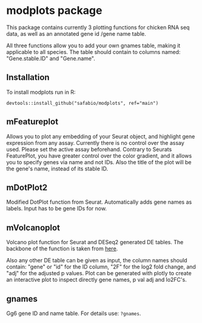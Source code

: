 # modplots package

This package contains currently 3 plotting functions for chicken RNA seq data, as well as an annotated gene id /gene name table.

All three functions allow you to add your own gnames table, making it applicable to all species. The table should contain to columns named: "Gene.stable.ID" and "Gene.name".

## Installation

To install modplots run in R:

`devtools::install_github("safabio/modplots", ref="main")`

## mFeatureplot

Allows you to plot any embedding of your Seurat object, and highlight gene expression from any assay. Currently there is no control over the assay used. Please set the active assay beforehand.
Contrary to Seurats FeaturePlot, you have greater control over the color gradient, and it allows you to specify genes via name and not IDs. Also the title of the plot will be the gene's name, instead of its stable ID.

## mDotPlot2

Modified DotPlot function from Seurat. Automatically adds gene names as labels. Input has to be gene IDs for now.

## mVolcanoplot 

Volcano plot function for Seurat and DESeq2 generated DE tables. The backbone of the function is taken from [here](https://erikaduan.github.io/posts/2021-01-02-volcano-plots-with-ggplot2/).

Also any other DE table can be given as input, the column names should contain: "gene" or "id" for the ID column, "2F" for the log2 fold change, and "adj" for the adjusted p values. 
Plot can be generated with plotly to create an interactive plot to inspect directly gene names, p val adj and lo2FC's.

## gnames

Gg6 gene ID and name table. For details use: `?gnames`.
